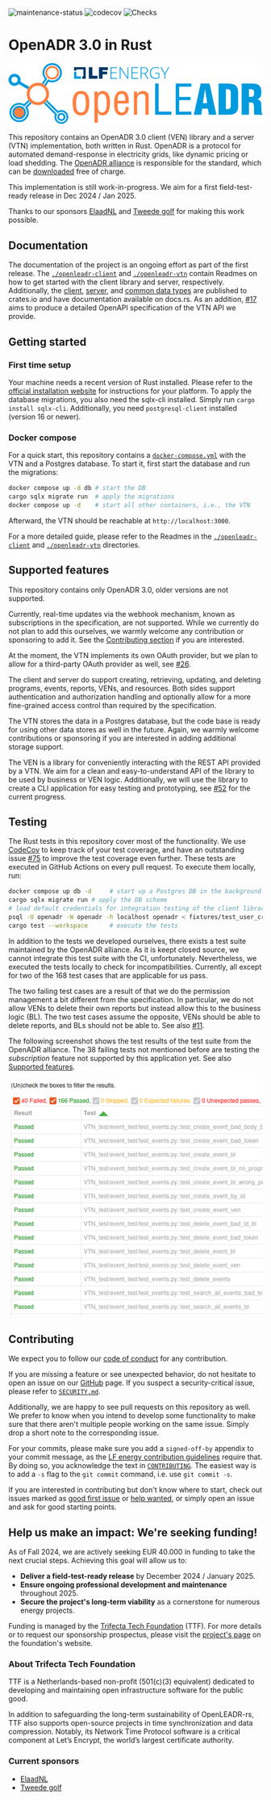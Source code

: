 ![maintenance-status](https://img.shields.io/badge/maintenance-actively--developed-brightgreen.svg)
![codecov](https://codecov.io/gh/OpenLEADR/openleadr-rs/graph/badge.svg?token=BKQ0QW9G8H)
![Checks](https://github.com/OpenLEADR/openleadr-rs/actions/workflows/checks.yml/badge.svg?branch=main)

# OpenADR 3.0 in Rust

![LF energy OpenLEADR logo](./openleadr-logo.svg)

This repository contains an OpenADR 3.0 client (VEN) library and a server (VTN) implementation, both written in Rust.
OpenADR is a protocol for automated demand-response in electricity grids, like dynamic pricing or load shedding.
The [OpenADR alliance](https://www.openadr.org/) is responsible for the standard,
which can be [downloaded](https://www.openadr.org/specification) free of charge.

This implementation is still work-in-progress. We aim for a first field-test-ready release in Dec 2024 / Jan 2025.

Thanks to our sponsors [ElaadNL](https://elaad.nl/en/) and [Tweede golf](https://tweedegolf.nl/en)
for making this work possible.

## Documentation

The documentation of the project is an ongoing effort as part of the first release.
The [`./openleadr-client`](./openleadr-client) and [`./openleadr-vtn`](./openleadr-vtn) contain Readmes on how to get
started with the client library and server, respectively.
Additionally, the [client](https://crates.io/crates/openleadr-client), [server](https://crates.io/crates/openleadr-vtn),
and [common data types](https://crates.io/crates/openleadr-wire) are published to crates.io
and have documentation available on docs.rs.
As an addition, [#17](https://github.com/OpenLEADR/openleadr-rs/issues/17) aims
to produce a detailed OpenAPI specification of the VTN API we provide. 

## Getting started

### First time setup

Your machine needs a recent version of Rust installed.
Please refer to the [official installation website](https://rustup.rs/) for instructions for your platform. To apply the database migrations, you also need the sqlx-cli installed.
Simply run `cargo install sqlx-cli`. Additionally, you need `postgresql-client` installed (version 16 or newer).

### Docker compose

For a quick start,
this repository contains a [`docker-compose.yml`](docker-compose.yml) with the VTN and a Postgres database.
To start it, first start the database and run the migrations:

```bash
docker compose up -d db # start the DB
cargo sqlx migrate run  # apply the migrations
docker compose up -d    # start all other containers, i.e., the VTN
```

Afterward, the VTN should be reachable at `http://localhost:3000`.

For a more detailed guide,
please refer to the Readmes in the [`./openleadr-client`](./openleadr-client) and 
[`./openleadr-vtn`](./openleadr-vtn) directories.

## Supported features

This repository contains only OpenADR 3.0, older versions are not supported.

Currently, real-time updates via the webhook mechanism, known as subscriptions in the specification, are not supported.
While we currently do not plan to add this ourselves, we warmly welcome any contribution or sponsoring to add it.
See the [Contributing section](#contributing) if you are interested.

At the moment, the VTN implements its own OAuth provider,
but we plan to allow for a third-party OAuth provider as well, 
see [#26](https://github.com/openLEADR/openleadr-rs/issues/26).

The client and server do support creating, retrieving, updating,
and deleting programs, events, reports, VENs, and resources.
Both sides support authentication and authorization handling
and optionally allow for a more fine-grained access control than required by the specification.

The VTN stores the data in a Postgres database,
but the code base is ready for using other data stores as well in the future.
Again, we warmly welcome contributions or sponsoring if you are interested in adding additional storage support.

The VEN is a library for conveniently interacting with the REST API provided by a VTN.
We aim for a clean and easy-to-understand API of the library to be used by business or VEN logic.
Additionally, we will use the library to create a CLI application for easy testing and prototyping, 
see [#52](https://github.com/OpenLEADR/openleadr-rs/issues/52) for the current progress.

## Testing
The Rust tests in this repository cover most of the functionality.
We use [CodeCov](https://app.codecov.io/gh/OpenLEADR/openleadr-rs/) to keep track of your test coverage,
and have an outstanding issue [#75](https://github.com/OpenLEADR/openleadr-rs/issues/75)
to improve the test coverage even further.
These tests are executed in GitHub Actions on every pull request.
To execute them locally, run:

```bash
docker compose up db -d     # start up a Postgres DB in the background
cargo sqlx migrate run # apply the DB scheme
# load default credentials for integration testing of the client library
psql -U openadr -W openadr -h localhost openadr < fixtures/test_user_credentials.sql
cargo test --workspace      # execute the tests
```

In addition to the tests we developed ourselves, there exists a test suite maintained by the OpenADR alliance.
As it is keept closed source, we cannot integrate this test suite with the CI, unfortunately.
Nevertheless, we executed the tests locally to check for incompatibilities.
Currently, all except for two of the 168 test cases that are applicable for us pass.

The two failing test cases are a result of that we do the permission management a bit different from the specification.
In particular, we do not allow VENs to delete their own reports but instead allow this to the business logic (BL).
The two test cases assume the opposite, VENs should be able to delete reports, and BLs should not be able to.
See also [#11](https://github.com/OpenLEADR/openleadr-rs/issues/11).

The following screenshot shows the test results of the test suite from the OpenADR alliance.
The 38 failing tests not mentioned before are testing the *subscription*
feature not supported by this application yet.
See also [Supported features](#supported-features).

![OpenADR alliance test suite screenshot](OpenADR_alliance_test_suite.png)

## Contributing
We expect you to follow our [code of conduct](CODE_OF_CONDUCT.md) for any contribution.

If you are missing a feature or see unexpected behavior, 
do not hesitate to open an issue on our [GitHub](https://github.com/OpenLEADR/openleadr-rs) page.
If you suspect a security-critical issue, please refer to [`SECURITY.md`](SECURITY.md).

Additionally, we are happy to see pull requests on this repository as well.
We prefer to know when you intend to develop some functionality to make sure that there aren't multiple people working on the same issue. Simply drop a short note to the corresponding issue.

For your commits, please make sure you add a `signed-off-by` appendix to your commit message,
as the [LF energy contribution guidelines](https://tac.lfenergy.org/process/contribution_guidelines.html#developer-certificate-of-origin) require that.
By doing so, you acknowledge the text in [`CONTRIBUTING`](CONTRIBUTING).
The easiest way is to add a `-s` flag to the `git commit` command, i.e. use `git commit -s`.

If you are interested in contributing but don't know where to start, 
check out issues marked as [good first issue](https://github.com/OpenLEADR/openleadr-rs/issues?q=is%3Aissue+is%3Aopen+label%3A%22good+first+issue%22)
or [help wanted](https://github.com/OpenLEADR/openleadr-rs/issues?q=is%3Aissue+is%3Aopen+label%3A%22help+wanted%22),
or simply open an issue and ask for good starting points.

## Help us make an impact: We're seeking funding!

As of Fall 2024, we are actively seeking EUR 40.000 in funding to take the next crucial steps. Achieving this goal will allow us to:

- **Deliver a field-test-ready release** by December 2024 / January 2025.
- **Ensure ongoing professional development and maintenance** throughout 2025.
- **Secure the project's long-term viability** as a cornerstone for numerous energy projects.

Funding is managed by the [Trifecta Tech Foundation](https://trifectatech.org) (TTF). For more details or to request our sponsorship prospectus, please visit the [project's page](https://trifectatech.org/initiatives/automated-demand-response/) on the foundation's website.

### About Trifecta Tech Foundation

TTF is a Netherlands-based non-profit (501(c)(3) equivalent) dedicated to developing and maintaining open infrastructure software for the public good.

In addition to safeguarding the long-term sustainability of OpenLEADR-rs, TTF also supports open-source projects in time synchronization and data compression. Notably, its Network Time Protocol software is a critical component at Let’s Encrypt, the world’s largest certificate authority.

### Current sponsors
- [ElaadNL](https://elaad.nl/en/)
- [Tweede golf](https://tweedegolf.nl/en)
